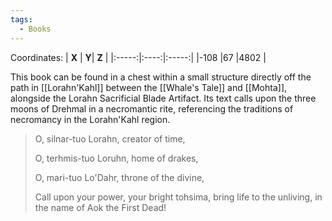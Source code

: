 ```yaml
---
tags:
  - Books
---
```


Coordinates:
| **X** | **Y**| **Z** |
|:-----:|:----:|:-----:|
|-108  |67   |4802  |

This book can be found in a chest within a small structure directly off the path in [[Lorahn'Kahl]] between the [[Whale's Tale]] and [[Mohta]], alongside the Lorahn Sacrificial Blade Artifact. Its text calls upon the three moons of Drehmal in a necromantic rite, referencing the traditions of necromancy in the Lorahn'Kahl region.

> O, silnar-tuo Lorahn, creator of time,
>
> O, terhmis-tuo Loruhn, home of drakes,
>
> O, mari-tuo Lo'Dahr, throne of the divine,
>
> Call upon your power, your bright tohsima, bring life to the unliving, in the name of Aok the First Dead!
